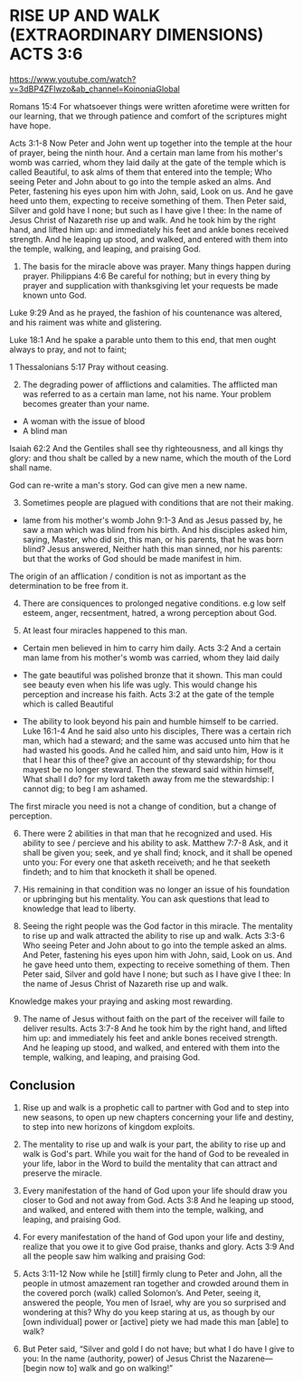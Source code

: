 # RISE UP AND WALK (EXTRAORDINARY DIMENSIONS) ACTS 3:6
https://www.youtube.com/watch?v=3dBP4ZFlwzo&ab_channel=KoinoniaGlobal

Romans 15:4 For whatsoever things were written aforetime were written for our learning, that we through patience and comfort of the scriptures might have hope.

Acts 3:1-8 Now Peter and John went up together into the temple at the hour of prayer, being the ninth hour.
And a certain man lame from his mother's womb was carried, whom they laid daily at the gate of the temple which is called Beautiful, to ask alms of them that entered into the temple;
Who seeing Peter and John about to go into the temple asked an alms.
And Peter, fastening his eyes upon him with John, said, Look on us.
And he gave heed unto them, expecting to receive something of them.
Then Peter said, Silver and gold have I none; but such as I have give I thee: In the name of Jesus Christ of Nazareth rise up and walk.
And he took him by the right hand, and lifted him up: and immediately his feet and ankle bones received strength.
And he leaping up stood, and walked, and entered with them into the temple, walking, and leaping, and praising God.

1. The basis for the miracle above was prayer.
  Many things happen during prayer.
  Philippians 4:6 Be careful for nothing; but in every thing by prayer and supplication with thanksgiving let your requests be made known unto God.

  Luke 9:29 And as he prayed, the fashion of his countenance was altered, and his raiment was white and glistering.

  Luke 18:1 And he spake a parable unto them to this end, that men ought always to pray, and not to faint;

  1 Thessalonians 5:17 Pray without ceasing.

2. The degrading power of afflictions and calamities.
  The afflicted man was referred to as a certain man lame, not his name.
  Your problem becomes greater than your name.
  - A woman with the issue of blood
  - A blind man

  Isaiah 62:2 And the Gentiles shall see thy righteousness, and all kings thy glory: and thou shalt be called by a new name, which the mouth of the Lord shall name.

  God can re-write a man's story.
  God can give men a new name.

3. Sometimes people are plagued with conditions that are not their making.
  * lame from his mother's womb
  John 9:1-3 And as Jesus passed by, he saw a man which was blind from his birth.
  And his disciples asked him, saying, Master, who did sin, this man, or his parents, that he was born blind?
  Jesus answered, Neither hath this man sinned, nor his parents: but that the works of God should be made manifest in him.

  The origin of an afflication / condition is not as important as the determination to be free from it.

4. There are consiquences to prolonged negative conditions. e.g low self esteem, anger, recsentment, hatred, a wrong perception about God.

5. At least four miracles happened to this man.
  - Certain men believed in him to carry him daily.
  Acts 3:2 And a certain man lame from his mother's womb was carried, whom they laid daily 

  - The gate beautiful was polished bronze that it shown. This man could see beauty even when his life was ugly. This would change his perception and increase his faith.
  Acts 3:2 at the gate of the temple which is called Beautiful

  - The ability to look beyond his pain and humble himself to be carried.
  Luke 16:1-4 And he said also unto his disciples, There was a certain rich man, which had a steward; and the same was accused unto him that he had wasted his goods.
  And he called him, and said unto him, How is it that I hear this of thee? give an account of thy stewardship; for thou mayest be no longer steward.
  Then the steward said within himself, What shall I do? for my lord taketh away from me the stewardship: I cannot dig; to beg I am ashamed.

  The first miracle you need is not a change of condition, but a change of perception.

6. There were 2 abilities in that man that he recognized and used. His ability to see / percieve and his ability to ask.
  Matthew 7:7-8 Ask, and it shall be given you; seek, and ye shall find; knock, and it shall be opened unto you:
  For every one that asketh receiveth; and he that seeketh findeth; and to him that knocketh it shall be opened.

7. His remaining in that condition was no longer an issue of his foundation or upbringing but his mentality.
  You can ask questions that lead to knowledge that lead to liberty.

8. Seeing the right people was the God factor in this miracle.
  The mentality to rise up and walk attracted the ability to rise up and walk.
  Acts 3:3-6 Who seeing Peter and John about to go into the temple asked an alms.
  And Peter, fastening his eyes upon him with John, said, Look on us.
  And he gave heed unto them, expecting to receive something of them.
  Then Peter said, Silver and gold have I none; but such as I have give I thee: In the name of Jesus Christ of Nazareth rise up and walk.

  Knowledge makes your praying and asking most rewarding.

9. The name of Jesus without faith on the part of the receiver will faile to deliver results.
  Acts 3:7-8 And he took him by the right hand, and lifted him up: and immediately his feet and ankle bones received strength.
  And he leaping up stood, and walked, and entered with them into the temple, walking, and leaping, and praising God.

## Conclusion
1. Rise up and walk is a prophetic call to partner with God and to step into new seasons, to open up new chapters concerning your life and destiny, to step into new horizons of kingdom exploits.

2. The mentality to rise up and walk is your part, the ability to rise up and walk is God's part. While you wait for the hand of God to be revealed in your life, labor in the Word to build the mentality that can attract and preserve the miracle.

3. Every manifestation of the hand of God upon your life should draw you closer to God and not away from God.
  Acts 3:8 And he leaping up stood, and walked, and entered with them into the temple, walking, and leaping, and praising God.

4. For every manifestation of the hand of God upon your life and destiny, realize that you owe it to give God praise, thanks and glory.
  Acts 3:9 And all the people saw him walking and praising God:

5. Acts 3:11-12 Now while he [still] firmly clung to Peter and John, all the people in utmost amazement ran together and crowded around them in the covered porch (walk) called Solomon’s.
And Peter, seeing it, answered the people, You men of Israel, why are you so surprised and wondering at this? Why do you keep staring at us, as though by our [own individual] power or [active] piety we had made this man [able] to walk?

6. But Peter said, “Silver and gold I do not have; but what I do have I give to you: In the name (authority, power) of Jesus Christ the Nazarene—[begin now to] walk and go on walking!”
